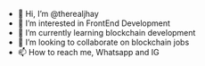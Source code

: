 - 👋 Hi, I’m @therealjhay
- 👀 I’m interested in FrontEnd Development
- 🌱 I’m currently learning blockchain development
- 💞️ I’m looking to collaborate on blockchain jobs
- 📫 How to reach me, Whatsapp and IG

<!---
therealjhay/therealjhay is a ✨ special ✨ repository because its `README.md` (this file) appears on your GitHub profile.
You can click the Preview link to take a look at your changes.
--->
